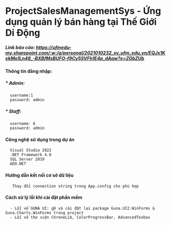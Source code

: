 # ProjectSalesManagementSys - Ứng dụng quản lý bán hàng tại Thế Giới Di Động
#####  Link báo cáo: https://ufmedu-my.sharepoint.com/:w:/g/personal/2021010232_sv_ufm_edu_vn/EQJx1KekMo1Ln48_-BXBfMsBUFO-f9Cy5SVFh1E4p_dAqw?e=ZGbZUb
#### Thông tin đăng nhập:
#####  * Admin: 
      username:1 
      password: admin
#####  * Staff: 
      username: 6 
      password: admin
#### Công nghệ sử dụng trong dự án
      Visual Studio 2022
      .NET Framework 4.8
      SQL Server 2019
      ADO.NET
#### Hướng dẫn kết nối cơ sở dữ liệu
       Thay đổi connection string trong App.config cho phù hợp
#### Cách xử lý lỗi khi cài đặt phần mềm
      - Lỗi về GUNA UI: gỡ và cài đặt lại package Guna.UI2.WinForms & Guna.Charts.WinForms trong project
      - Lỗi về thư viện ChreneLib, ColorProgressBar, AdvancedTexbox
      


